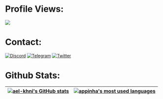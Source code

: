 # Profile Views:
![](https://komarev.com/ghpvc/?username=SincerelyFair&color=blueviolet)

# Contact:
[![Discord](https://img.shields.io/badge/Discord-%235865F2.svg?style=for-the-badge&logo=discord&logoColor=white)](https://discord.com/users/265596002306621440)
[![Telegram](https://img.shields.io/badge/Telegram-2CA5E0?style=for-the-badge&logo=telegram&logoColor=white)](https://t.me/f41rs)
[![Twitter](https://img.shields.io/badge/Twitter-%231DA1F2.svg?style=for-the-badge&logo=Twitter&logoColor=white)](https://twitter.com/.)

# Github Stats:      
| [![ael-khni's GitHub stats](https://github-readme-stats.vercel.app/api?username=SincerelyFair&count_private=true&show_icons=true&hide=issues&hide_border=true&theme=jolly)](https://github.com/SincerelyFair?tab=repositories) | [![appinha's most used languages](https://github-readme-stats.vercel.app/api/top-langs/?username=SincerelyFair&layout=compact&hide_border=true&theme=jolly)](https://github.com/SincerelyFair?tab=repositories) |
|:-:|:-:|
